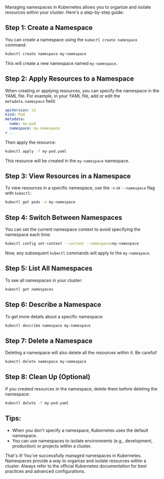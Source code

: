 Managing namespaces in Kubernetes allows you to organize and isolate resources within your cluster. Here's a step-by-step guide:

## Step 1: Create a Namespace

You can create a namespace using the `kubectl create namespace` command:

```bash
kubectl create namespace my-namespace
```

This will create a new namespace named `my-namespace`.

## Step 2: Apply Resources to a Namespace

When creating or applying resources, you can specify the namespace in the YAML file. For example, in your YAML file, add or edit the `metadata.namespace` field:

```yaml
apiVersion: v1
kind: Pod
metadata:
  name: my-pod
  namespace: my-namespace
# ...
```

Then apply the resource:

```bash
kubectl apply -f my-pod.yaml
```

This resource will be created in the `my-namespace` namespace.

## Step 3: View Resources in a Namespace

To view resources in a specific namespace, use the `-n` or `--namespace` flag with `kubectl`:

```bash
kubectl get pods -n my-namespace
```

## Step 4: Switch Between Namespaces

You can set the current namespace context to avoid specifying the namespace each time:

```bash
kubectl config set-context --current --namespace=my-namespace
```

Now, any subsequent `kubectl` commands will apply to the `my-namespace`.

## Step 5: List All Namespaces

To see all namespaces in your cluster:

```bash
kubectl get namespaces
```

## Step 6: Describe a Namespace

To get more details about a specific namespace:

```bash
kubectl describe namespace my-namespace
```

## Step 7: Delete a Namespace

Deleting a namespace will also delete all the resources within it. Be careful!

```bash
kubectl delete namespace my-namespace
```

## Step 8: Clean Up (Optional)

If you created resources in the namespace, delete them before deleting the namespace:

```bash
kubectl delete -f my-pod.yaml
```

## Tips:

- When you don't specify a namespace, Kubernetes uses the default namespace.
- You can use namespaces to isolate environments (e.g., development, production) or projects within a cluster.

That's it! You've successfully managed namespaces in Kubernetes. Namespaces provide a way to organize and isolate resources within a cluster. Always refer to the official Kubernetes documentation for best practices and advanced configurations.
